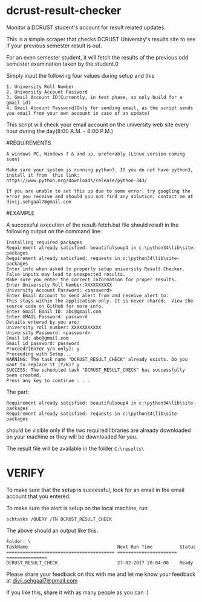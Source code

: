 # dcrust-result-checker

Monitor a DCRUST student's account for result related updates.

This is a simple scraper that checks DCRUST University's results site to see if your previous semester result is out.

For an even semester student, it will fetch the results of the previous odd semester examination taken by the student.0

Simply input the following four values during setup and this
 
    1. University Roll Number
    2. University Account Password
    3. Gmail Account ID(Currently, in test phase, so only build for a gmail id)
    4. Gmail Account Password(Only for sending email, as the script sends you email from your own account in case of an update)
 
This script will check your email account on the university web site every hour during the day(8:00 A.M. - 8:00 P.M.)

#REQUIREMENTS

    A windows PC, Windows 7 & and up, preferably (Linux version coming soon)

    Make sure your system is running python3. If you do not have python3, install it from  this link: https://www.python.org/downloads/release/python-343/
    
    If you are unable to set this up due to some error, try googling the error you receive and should you not find any solution, contact me at divij.sehgaal7@gmail.com

#EXAMPLE

A successful execution of the result-fetch.bat file should result in the following output on the command line:

```
Installing required packages 
Requirement already satisfied: beautifulsoup4 in c:\python34\lib\site-packages
Requirement already satisfied: requests in c:\python34\lib\site-packages
Enter info when asked to properly setup university Result Checker. False inputs may lead to unexpected results.
Make sure you enter the correct information for proper results.
Enter University Roll Number:XXXXXXXXXX
University Account Password: <password>
Enter Email Account to send alert from and receive alert to:
This stays within the application only. It is never shared;  View the source code on GitHub for more info.
Enter Gmail Email ID: abc@gmail.com
Enter GMAIL Password: password
Details entered by you are:
University roll number: XXXXXXXXXXX
University Password: <password>
Email id: abc@gmail.com
Gmail id password: password
Proceed?[Enter y/n only]: y
Proceeding with Setup...
WARNING: The task name "DCRUST_RESULT_CHECK" already exists. Do you want to replace it (Y/N)? y
SUCCESS: The scheduled task "DCRUST_RESULT_CHECK" has successfully been created.
Press any key to continue . . .
```
The part:
```
Requirement already satisfied: beautifulsoup4 in c:\python34\lib\site-packages
Requirement already satisfied: requests in c:\python34\lib\site-packages
```
should be visible only if the two required libraries are already downloaded on your machine or they will be downloaded for you.

The result file will be available in the folder ```C:\results\```

# VERIFY

To make sure that the setup is successful, look for an email in the email account that you entered. 

To make sure the alert is setup on the local machine, run 

```schtasks /QUERY /TN DCRUST_RESULT_CHECK```

The above should an output like this:
```
Folder: \
TaskName                                 Next Run Time          Status
======================================== ====================== ===============
DCRUST_RESULT_CHECK                      27-02-2017 20:04:00    Ready
```

Please share your feedback on this with me and let me know your feedback at divij.sehgaal7@gmail.com

If you like this, share it with as many people as you can :)
